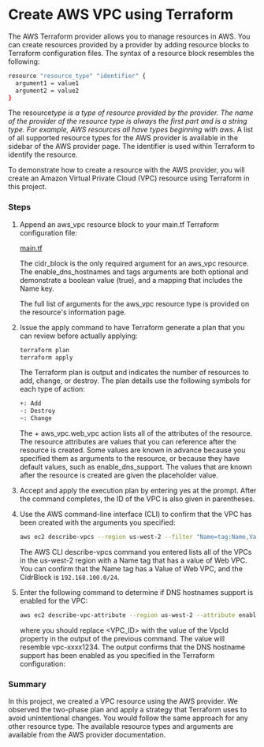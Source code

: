 # Create AWS VPC using Terraform

The AWS Terraform provider allows you to manage resources in AWS. You can create resources provided by a provider by adding resource blocks to Terraform configuration files. The syntax of a resource block resembles the following:

```bash
resource "resource_type" "identifier" {
  argument1 = value1
  argument2 = value2
}
```

The resource*type is a type of resource provided by the provider. The name of the provider of the resource type is always the first part and is a string type. For example, AWS resources all have types beginning with aws*. A list of all supported resource types for the AWS provider is available in the sidebar of the AWS provider page. The identifier is used within Terraform to identify the resource.

To demonstrate how to create a resource with the AWS provider, you will create an Amazon Virtual Private Cloud (VPC) resource using Terraform in this project.

### Steps

1.  Append an aws_vpc resource block to your main.tf Terraform configuration file:

    [main.tf](/projects/03-create-aws-vpc/main.tf)

    The cidr_block is the only required argument for an aws_vpc resource.
    The enable_dns_hostnames and tags arguments are both optional and demonstrate a boolean value (true), and a mapping that includes the Name key.

    The full list of arguments for the aws_vpc resource type is provided on the resource's information page.

2.  Issue the apply command to have Terraform generate a plan that you can review before actually applying:

    ```bash
    terraform plan
    terraform apply
    ```

    The Terraform plan is output and indicates the number of resources to add, change, or destroy. The plan details use the following symbols for each type of action:

    ```bash
    +: Add
    -: Destroy
    ~: Change
    ```

    The + aws_vpc.web_vpc action lists all of the attributes of the resource. The resource attributes are values that you can reference after the resource is created. Some values are known in advance because you specified them as arguments to the resource, or because they have default values, such as enable_dns_support. The values that are known after the resource is created are given the placeholder value.

3.  Accept and apply the execution plan by entering yes at the prompt.
    After the command completes, the ID of the VPC is also given in parentheses.

4.  Use the AWS command-line interface (CLI) to confirm that the VPC has been created with the arguments you specified:

    ```bash
    aws ec2 describe-vpcs --region us-west-2 --filter "Name=tag:Name,Values=Web VPC"
    ```

    The AWS CLI describe-vpcs command you entered lists all of the VPCs in the us-west-2 region with a Name tag that has a value of Web VPC. You can confirm that the Name tag has a Value of Web VPC, and the CidrBlock is `192.168.100.0/24`.

5.  Enter the following command to determine if DNS hostnames support is enabled for the VPC:

    ```bash
    aws ec2 describe-vpc-attribute --region us-west-2 --attribute enableDnsHostnames --vpc-id <VPC_ID>
    ```

    where you should replace <VPC_ID> with the value of the VpcId property in the output of the previous command. The value will resemble vpc-xxxx1234. The output confirms that the DNS hostname support has been enabled as you specified in the Terraform configuration:

### Summary

In this project, we created a VPC resource using the AWS provider. We observed the two-phase plan and apply a strategy that Terraform uses to avoid unintentional changes. You would follow the same approach for any other resource type. The available resource types and arguments are available from the AWS provider documentation.
